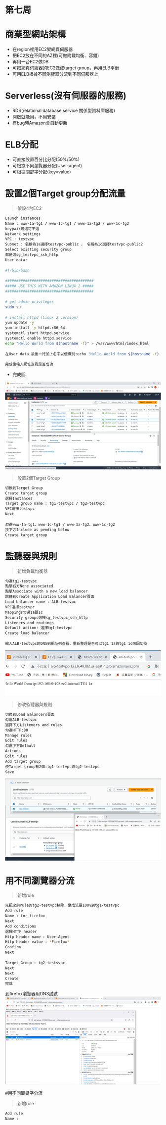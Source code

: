 # 第七周
# 商業型網站架構
* 在region裡用EC2架網頁伺服器
* 把EC2放在不同的AZ裡(可做附載均衡、容錯)
* 再用一台EC2做DB
* 可把網頁伺服器的EC2做成target group，再用ELB平衡
* 可用ELB根據不同瀏覽器分流到不同伺服器上
# Serverless(沒有伺服器的服務)
* RDS(relational database service 關係型資料庫服務)
* 開啟就能用，不用安裝
* 有bug時Amazon會自動更新
# ELB分配
* 可直接設置百分比分配(50%/50%)
* 可根據不同瀏覽器分配(User-agent)
* 可根據關鍵字分配(key=value)
# 設置2個Target group分配流量
> 架設4台EC2

```sh
Launch instances
Name : www-1a-tg1 / www-1c-tg1 / www-1a-tg2 / www-1c-tg2
keypair可選可不選
Network settings
VPC : testvpc
Subnet : 名稱為1a選擇testvpc-public ， 名稱為1c選擇testvpc-public2
Select existing security group
都是選sg_testvpc_ssh_http
User data:

#!/bin/bash

########################################
##### USE THIS WITH AMAZON LINUX 2 #####
########################################

# get admin privileges
sudo su

# install httpd (Linux 2 version)
yum update -y
yum install -y httpd.x86_64
systemctl start httpd.service
systemctl enable httpd.service
echo "Hello World from $(hostname -f)" > /var/www/html/index.html

在User data 最後一行加上名字以便識別:echo "Hello World from $(hostname -f) TG1 1a" > /var/www/html/index.html

完成後輸入網址查看是否成功
```
* 完成圖
<img src="../pic/1031.png">

> 設置2個Target Group

```sh
切換到Target Group
Create target group
選擇Instances
Target group name : tg1-testvpc / tg2-testvpc
VPC選擇testvpc
Next

勾選www-1a-tg1、www-1c-tg1 / www-1a-tg2、www-1c-tg2
按下方Include as pending below
Create target group
```
# 監聽器與規則
> 新增負載均衡器

```sh
勾選tg1-testvpc
點擊右方None associated
點擊Associate with a new load balancer
跳轉到Create Application Load Balancer頁面
Load balancer name : ALB-testvpc
VPC選擇testvpc
Mappings勾選1a跟1c
Security groups選擇sg_testvpc_ssh_http
Listeners and routings
Default action: 選擇tg1-testvpc
Create load balancer

輸入ALB-testvpc的DNS到網址列查看，重新整理是否可以tg1 1a與tg1 1c來回切換
```
<img src="../pic/1031-1.png">

> 修改監聽器與規則

```sh
切換到Load Balancers頁面
勾選ALB-testvpc
選擇下方Listeners and rules
勾選HTTP:80
Manage rules
Edit rules
勾選下方Default
Actions
Edit rules
Add target group
使Target group有2個:tg1-testvpc與tg2-testvpc
Save
```
<img src="../pic/1031-2.png">

# 用不同瀏覽器分流
> 新增rule

```sh
先把之前rule的tg2-testvpc移除，變成流量100%到tg1-testvpc
Add rule
Name : for_firefox
Next
Add conditions
選擇HTTP header
Http header name : User-Agent
Http header value : *Firefox*
Confirm
Next

Target Group : tg2-testsvpc
Next
Next
Create
完成
```
到firefox瀏覽器用DNS試試
<img src="../pic/1031-3.png">

#用不同關鍵字分流
> 新增rule

```sh
Add rule
Name : 
```
